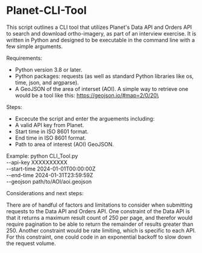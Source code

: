 # Planet-CLI-Tool
This script outlines a CLI tool that utilizes Planet's Data API and Orders API to search and download ortho-imagery, as part of an interview exercise. It is written in Python and designed to be executable in the command line with a few simple arguments.

Requirements:
- Python version 3.8 or later.
- Python packages: requests (as well as standard Python libraries like os, time, json, and argparse). 
- A GeoJSON of the area of interset (AOI). A simple way to retrieve one would be a tool like this: https://geojson.io/#map=2/0/20\

Steps:
- Excecute the script and enter the arguements including:
- A valid API key from Planet.
- Start time in ISO 8601 format.
- End time in ISO 8601 format.
- Path to area of interest (AOI) GeoJSON.

Example:
python CLI_Tool.py \
--api-key XXXXXXXXXX \
--start-time 2024-01-01T00:00:00Z \
--end-time 2024-01-31T23:59:59Z \
--geojson path/to/AOI/aoi.geojson 

Considerations and next steps:

There are of handful of factors and limitations to consider when submitting requests to the Data API and Orders API. One constraint of the Data API is that it returns a maximum result count of 250 per page, and therefor would require pagination to be able to return the remainder of results greater than 250. Another constraint would be rate limiting, which is specific to each API. For this constraint, one could code in an exponential backoff to slow down the request volume.
